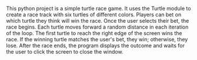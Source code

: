 This python project is a simple turtle race game. It uses the Turtle module to create a race track with six turtles of different colors. Players can bet on which turtle they think will win the race. Once the user selects their bet, the race begins. Each turtle moves forward a random distance in each iteration of the loop. The first turtle to reach the right edge of the screen wins the race. If the winning turtle matches the user's bet, they win; otherwise, they lose. After the race ends, the program displays the outcome and waits for the user to click the screen to close the window.
